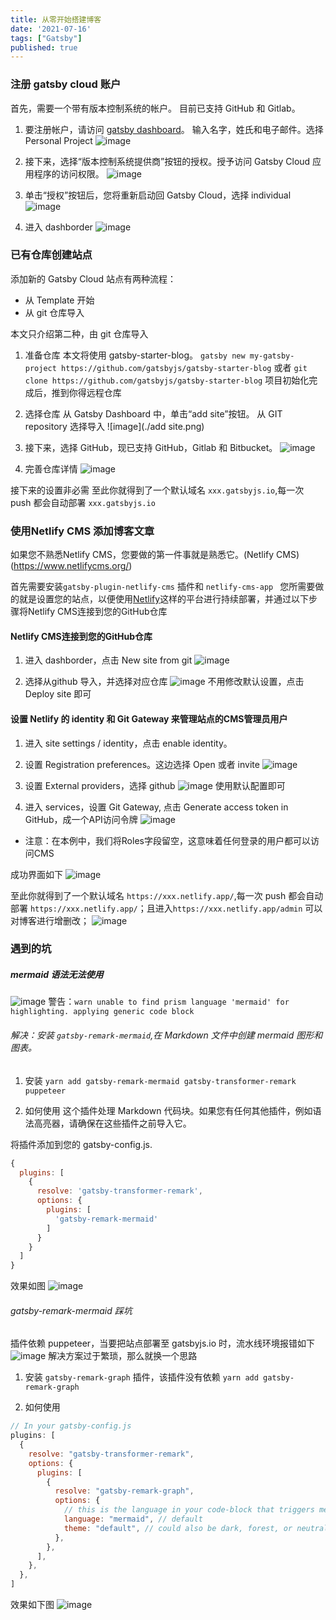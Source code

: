 ```yaml
---
title: 从零开始搭建博客
date: '2021-07-16'
tags: ["Gatsby"]
published: true
---
```


### 注册 gatsby cloud 账户

首先，需要一个带有版本控制系统的帐户。 目前已支持 GitHub 和 Gitlab。

1. 要注册帐户，请访问 [gatsby dashboard](http://gatsbyjs.com/dashboard/signup "dashboard")。 输入名字，姓氏和电子邮件。选择 Personal Project
   ![image](./注册账户.png)

2. 接下来，选择“版本控制系统提供商”按钮的授权。授予访问 Gatsby Cloud 应用程序的访问权限。
   ![image](./auth.png)

3. 单击“授权”按钮后，您将重新启动回 Gatsby Cloud，选择 individual
   ![image](./individual.png)

4. 进入 dashborder
   ![image](./dashborder.png)

### 已有仓库创建站点

添加新的 Gatsby Cloud 站点有两种流程：

- 从 Template 开始
- 从 git 仓库导入

本文只介绍第二种，由 git 仓库导入

1. 准备仓库
   本文将使用 gatsby-starter-blog。
   `gatsby new my-gatsby-project https://github.com/gatsbyjs/gatsby-starter-blog`
   或者
   `git clone https://github.com/gatsbyjs/gatsby-starter-blog`
   项目初始化完成后，推到你得远程仓库

2. 选择仓库
   从 Gatsby Dashboard 中，单击“add site”按钮。 从 GIT repository 选择导入
   ![image](./add site.png)

3. 接下来，选择 GitHub，现已支持 GitHub，Gitlab 和 Bitbucket。
   ![image](./github.png)

4. 完善仓库详情
   ![image](./github-detail.png)

接下来的设置非必需
至此你就得到了一个默认域名 `xxx.gatsbyjs.io`,每一次 push 都会自动部署 `xxx.gatsbyjs.io`

### 使用Netlify CMS 添加博客文章
如果您不熟悉Netlify CMS，您要做的第一件事就是熟悉它。(Netlify CMS) (https://www.netlifycms.org/) 

首先需要安装`gatsby-plugin-netlify-cms` 插件和 `netlify-cms-app `
您所需要做的就是设置您的站点，以便使用[Netlify](https://www.netlify.com/)这样的平台进行持续部署，并通过以下步骤将Netlify CMS连接到您的GitHub仓库
#### Netlify CMS连接到您的GitHub仓库
1. 进入 dashborder，点击 New site from git
![image](./netlify/newSite.png)

2. 选择从github 导入，并选择对应仓库
![image](./netlify/selectgit.png)
不用修改默认设置，点击 Deploy site 即可

#### 设置 Netlify 的 identity 和 Git Gateway 来管理站点的CMS管理员用户

1. 进入 site settings / identity，点击 enable identity。

2. 设置 Registration preferences。这边选择 Open 或者 invite
![image](./netlify/registration.png)

3. 设置 External providers，选择 github
![image](./netlify/gitprovide.png)
使用默认配置即可

4. 进入 services，设置 Git Gateway, 点击 Generate access token in GitHub，成一个API访问令牌
![image](./netlify/service.png)
* 注意：在本例中，我们将Roles字段留空，这意味着任何登录的用户都可以访问CMS

成功界面如下
![image](./netlify/serviceOk.png)


至此你就得到了一个默认域名 `https://xxx.netlify.app/`,每一次 push 都会自动部署 `https://xxx.netlify.app/`；且进入`https://xxx.netlify.app/admin` 可以对博客进行增删改；
![image](./netlify/success.png)
### 遇到的坑

##### mermaid 语法无法使用

![image](./mermaid无法使用.png)
警告：`warn unable to find prism language 'mermaid' for highlighting. applying generic code block`

###### 解决：安装 `gatsby-remark-mermaid`,在 Markdown 文件中创建 mermaid 图形和图表。

1. 安装
   `yarn add gatsby-remark-mermaid gatsby-transformer-remark puppeteer`

2. 如何使用
   这个插件处理 Markdown 代码块。如果您有任何其他插件，例如语法高亮器，请确保在这些插件之前导入它。

将插件添加到您的 gatsby-config.js.

```js
{
  plugins: [
    {
      resolve: 'gatsby-transformer-remark',
      options: {
        plugins: [
          'gatsby-remark-mermaid'
        ]
      }
    }
  ]
}
```

效果如图
![image](./mermaid成功使用.png)

###### gatsby-remark-mermaid 踩坑

插件依赖 puppeteer，当要把站点部署至 gatsbyjs.io 时，流水线环境报错如下
![image](./流水线出错.png)
解决方案过于繁琐，那么就换一个思路

1. 安装 `gatsby-remark-graph` 插件，该插件没有依赖
   `yarn add gatsby-remark-graph`

2. 如何使用

```js
// In your gatsby-config.js
plugins: [
  {
    resolve: "gatsby-transformer-remark",
    options: {
      plugins: [
        {
          resolve: "gatsby-remark-graph",
          options: {
            // this is the language in your code-block that triggers mermaid parsing
            language: "mermaid", // default
            theme: "default", // could also be dark, forest, or neutral
          },
        },
      ],
    },
  },
]
```

效果如下图
![image](./graph成功.png)
